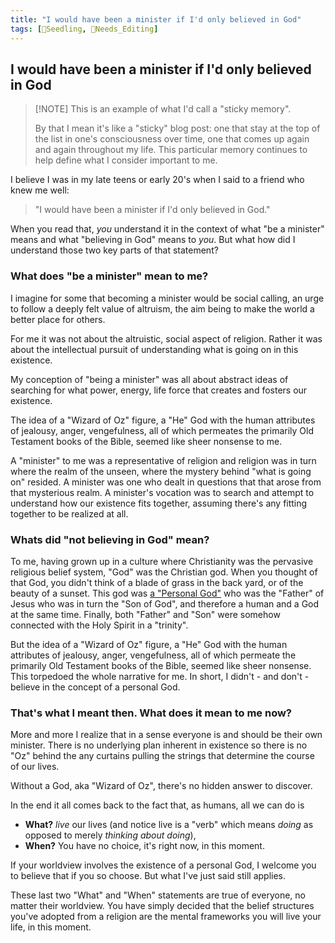 ```yaml
---
title: "I would have been a minister if I'd only believed in God"
tags: [🌱Seedling, 📝Needs_Editing]
---
```

## I would have been a minister if I'd only believed in God

> [!NOTE] This is an example of what I'd call a "sticky memory".
>
> By that I mean it's like a "sticky" blog post: one that stay at the top of the list in one's consciousness over time, one that comes up again and again throughout my life. This particular memory continues to help define what I consider important to me.

I believe I was in my late teens or early 20's when I said to a friend who knew me well:

>"I would have been a minister if I'd only believed in God."

When you read that, *you* understand it in the context of what "be a minister" means and what "believing in God" means to *you*. But what how did I understand those two key parts of that statement?

### What does "be a minister" mean to me?

I imagine for some that becoming a minister would be social calling, an urge  to follow a deeply felt value of altruism, the aim being to make the world a better place for others.

For me it was not about the altruistic, social aspect of religion. Rather it was about the intellectual pursuit of understanding what is going on in this existence. 

My conception of "being a minister" was all about abstract ideas of searching for what power, energy, life force that creates and fosters our existence.

The idea of a "Wizard of Oz" figure, a "He" God with the human attributes of jealousy, anger, vengefulness, all of which permeates the primarily Old Testament books of the Bible, seemed like sheer nonsense to me.

A "minister" to me was a representative of religion and religion was in turn where the realm of the unseen, where the mystery behind "what is going on" resided. A minister was one who dealt in questions that that arose from that mysterious realm. A minister's vocation was to search and attempt to understand how our existence fits together, assuming there's any fitting together to be realized at all.

### Whats did "not believing in God" mean?

To me, having grown up in a culture where Christianity was the pervasive religious belief system, "God" was the Christian god. When you thought of that God, you didn't think of a blade of grass in the back yard, or of the beauty of a sunset. This god was [a "Personal God"](notes/A%20Personal%20God.md) who was the "Father" of Jesus who was in turn the "Son of God", and therefore a human and a God at the same time. Finally, both "Father" and "Son" were somehow connected with the Holy Spirit in a "trinity".

But the idea of a "Wizard of Oz" figure, a "He" God with the human attributes of jealousy, anger, vengefulness, all of which permeate the primarily Old Testament books of the Bible, seemed like sheer nonsense. This torpedoed the whole narrative for me. In short, I didn't - and don't - believe in the concept of a personal God.

### That's what I meant then. What does it mean to me now?

More and more I realize that in a sense everyone is and should be their own minister. There is no underlying plan inherent in existence so there is no "Oz" behind the any curtains pulling the strings that determine the course of our lives. 

Without a God, aka "Wizard of Oz", there's no hidden answer to discover. 

In the end it all comes back to the fact that, as humans, all we can do is 
- **What?** *live* our lives (and notice live is a "verb" which means *doing* as opposed to merely *thinking about doing*),
- **When?** You have no choice, it's right now, in this moment.

If your worldview involves the existence of a personal God, I welcome you to believe that if you so choose. But what I've just said still applies.

These last two "What" and "When" statements are true of everyone, no matter their worldview. You have simply decided that the belief structures you've adopted from a religion are the mental frameworks you will live your life, in this moment.
